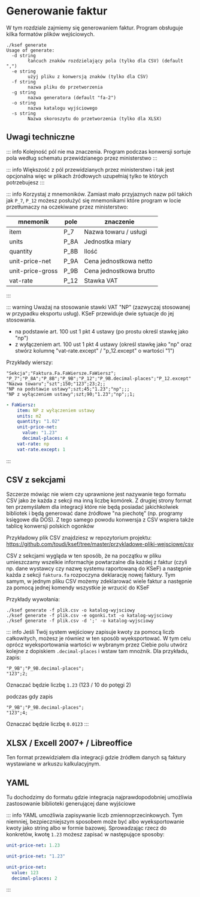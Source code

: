 # Generowanie faktur

W tym rozdziale zajmiemy się generowaniem faktur. Program obsługuje kilka formatów plików wejściowych.

```shell
./ksef generate
Usage of generate:
  -d string
    	łańcuch znaków rozdzielający pola (tylko dla CSV) (default ",")
  -e string
    	użyj pliku z konwersją znaków (tylko dla CSV)
  -f string
    	nazwa pliku do przetworzenia
  -g string
    	nazwa generatora (default "fa-2")
  -o string
    	nazwa katalogu wyjściowego
  -s string
    	Nazwa skoroszytu do przetworzenia (tylko dla XLSX)
```

## Uwagi techniczne

::: info
Kolejność pól nie ma znaczenia. Program podczas konwersji sortuje pola według schematu przewidzianego przez ministerstwo
:::

::: info
Większość z pól przewidzianych przez ministerstwo i tak jest opcjonalna więc w plikach źródłowych uzupełniaj tylko te których potrzebujesz
:::

::: info
Korzystaj z mnemoników. Zamiast mało przyjaznych nazw pól takich jak `P_7`, `P_12` możesz posłużyć się mnemonikami które program w locie przetłumaczy na oczekiwane przez ministerstwo:

| mnemonik         | pole | znaczenie               |
| ---------------- | ---- | ----------------------- |
| item             | P_7  | Nazwa towaru / usługi   |
| units            | P_8A | Jednostka miary         |
| quantity         | P_8B | Ilość                   |
| unit-price-net   | P_9A | Cena jednostkowa netto  |
| unit-price-gross | P_9B | Cena jednostkowa brutto |
| vat-rate         | P_12 | Stawka VAT              |

:::

::: warning
Uważaj na stosowanie stawki VAT "NP" (zazwyczaj stosowanej w przypadku eksportu usług). KSeF przewiduje dwie sytuacje do jej stosowania.

- na podstawie art. 100 ust 1 pkt 4 ustawy (po prostu określ stawkę jako "np")
- z wyłączeniem art. 100 ust 1 pkt 4 ustawy (określ stawkę jako "np" oraz stwórz kolumnę "vat-rate.except" / "p_12.except" o wartości "1")

Przykłady wierszy:

```csv
"Sekcja";"Faktura.Fa.FaWiersze.FaWiersz";
"P_7";"P_8A";"P_8B";"P_9B";"P_12";"P_9B.decimal-places";"P_12.except"
"Nazwa towaru";"szt";150;"123";23;2;;
"NP na podstawie ustawy";szt;45;"1.23";"np";;;
"NP z wyłączeniem ustawy";szt;90;"1.23";"np";;1;
```

```yaml
- FaWiersz:
    item: NP z wyłączeniem ustawy
    units: m2
    quantity: "1.02"
    unit-price-net:
      value: "1.23"
      decimal-places: 4
    vat-rate: np
    vat-rate.except: 1
```

:::

## CSV z sekcjami

Szczerze mówiąc nie wiem czy uprawnione jest nazywanie tego formatu CSV jako że każda z sekcji ma inną liczbę komórek. Z drugiej strony format ten przemyślałem dla integracji które nie będą posiadać jakichkolwiek bibliotek i będą generować dane źródłowe "na piechotę" (np. programy księgowe dla DOS). Z tego samego powodu konwersja z CSV wspiera także tablicę konwersji polskich ogonków

Przykładowy plik CSV znajdziesz w repozytorium projektu: https://github.com/toudi/ksef/tree/master/przykladowe-pliki-wejsciowe/csv

CSV z sekcjami wygląda w ten sposób, że na początku w pliku umieszczamy wszelkie informachje powtarzalne dla każdej z faktur (czyli np. dane wystawcy czy nazwę systemu raportowaną do KSeF) a następnie każda z sekcji `faktura.fa` rozpoczyna deklarację nowej faktury. Tym samym, w jednym pliku CSV możemy zdeklarować wiele faktur a następnie za pomocą jednej komendy wszystkie je wrzucić do KSeF

Przykłady wywołania:

```shell
./ksef generate -f plik.csv -o katalog-wyjsciowy
./ksef generate -f plik.csv -e ogonki.txt -o katalog-wyjsciowy
./ksef generate -f plik.csv -d ';' -o katalog-wyjsciowy
```

::: info
Jeśli Twój system wejściowy zapisuje kwoty za pomocą liczb całkowitych, możesz je równiez w ten sposób wyeksportować. W tym celu oprócz wyeksportowania wartości w wybranym przez Ciebie polu utwórz kolejne z dopiskiem `.decimal-places` i wstaw tam mnożnik. Dla przykładu, zapis:<br />

```
"P_9B";"P_9B.decimal-places";
"123";2;
```

Oznaczać będzie liczbę `1.23` (123 / 10 do potęgi 2)

podczas gdy zapis

```
"P_9B";"P_9B.decimal-places";
"123";4;
```

Oznaczać będzie liczbę `0.0123`
:::

## XLSX / Excell 2007+ / Libreoffice

Ten format przewidziałem dla integracji gdzie źródłem danych są faktury wystawiane w arkuszu kalkulacyjnym.

## YAML

Tu dochodzimy do formatu gdzie integracja najprawdopodobniej umożliwia zastosowanie biblioteki generującej dane wyjściowe

::: info
YAML umożliwia zapisywanie liczb zmiennoprzecinkowych. Tym niemniej, bezpieczniejszym sposobem może być albo wyeksportowanie kwoty jako string albo w formie bazowej. Sprowadzając rzecz do konkretów, kwotę `1.23` możesz zapisać w następujące sposoby:

```yaml
unit-price-net: 1.23
```

```yaml
unit-price-net: "1.23"
```

```yaml
unit-price-net:
  value: 123
  decimal-places: 2
```

:::
